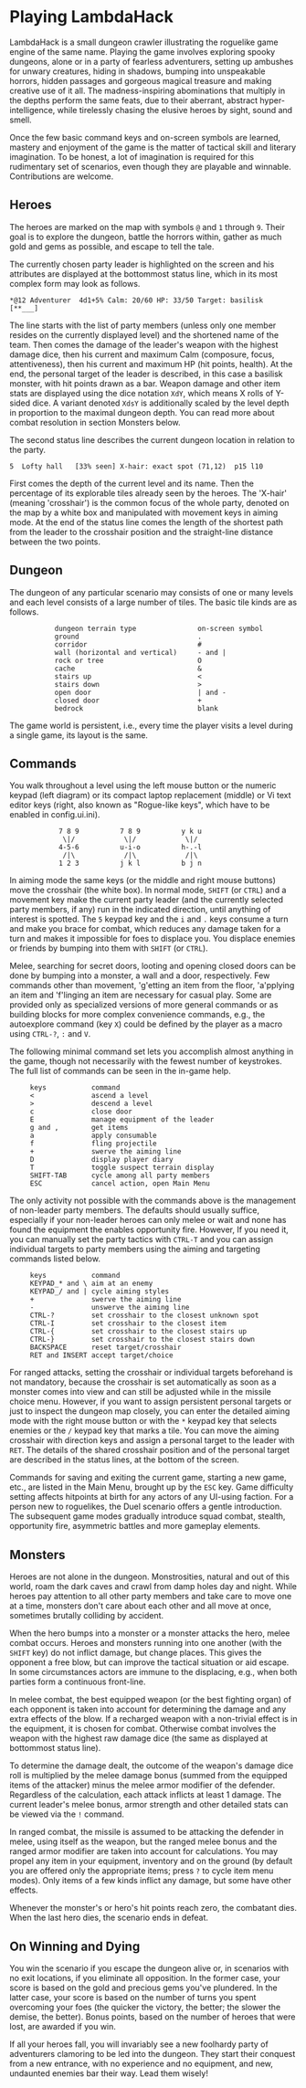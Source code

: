 Playing LambdaHack
==================

LambdaHack is a small dungeon crawler illustrating the roguelike game engine
of the same name. Playing the game involves exploring spooky dungeons,
alone or in a party of fearless adventurers, setting up ambushes
for unwary creatures, hiding in shadows, bumping into unspeakable horrors,
hidden passages and gorgeous magical treasure and making creative use
of it all. The madness-inspiring abominations that multiply in the depths
perform the same feats, due to their aberrant, abstract hyper-intelligence,
while tirelessly chasing the elusive heroes by sight, sound and smell.

Once the few basic command keys and on-screen symbols are learned,
mastery and enjoyment of the game is the matter of tactical skill
and literary imagination. To be honest, a lot of imagination is required
for this rudimentary set of scenarios, even though they are playable
and winnable. Contributions are welcome.


Heroes
------

The heroes are marked on the map with symbols `@` and `1` through `9`.
Their goal is to explore the dungeon, battle the horrors within,
gather as much gold and gems as possible, and escape to tell the tale.

The currently chosen party leader is highlighted on the screen
and his attributes are displayed at the bottommost status line,
which in its most complex form may look as follows.

    *@12 Adventurer  4d1+5% Calm: 20/60 HP: 33/50 Target: basilisk  [**___]

The line starts with the list of party members (unless only one member
resides on the currently displayed level) and the shortened name of the team.
Then comes the damage of the leader's weapon with the highest damage dice,
then his current and maximum Calm (composure, focus, attentiveness), then
his current and maximum HP (hit points, health). At the end, the personal
target of the leader is described, in this case a basilisk monster,
with hit points drawn as a bar. Weapon damage and other item stats
are displayed using the dice notation `XdY`, which means X rolls
of Y-sided dice. A variant denoted `XdsY` is additionally
scaled by the level depth in proportion to the maximal dungeon depth.
You can read more about combat resolution in section Monsters below.

The second status line describes the current dungeon location in relation
to the party.

    5  Lofty hall   [33% seen] X-hair: exact spot (71,12)  p15 l10

First comes the depth of the current level and its name.
Then the percentage of its explorable tiles already seen by the heroes.
The 'X-hair' (meaning 'crosshair') is the common focus of the whole party,
denoted on the map by a white box and manipulated with movement keys
in aiming mode. At the end of the status line comes the length of the shortest
path from the leader to the crosshair position and the straight-line distance
between the two points.


Dungeon
-------

The dungeon of any particular scenario may consists of one or many
levels and each level consists of a large number of tiles.
The basic tile kinds are as follows.

               dungeon terrain type               on-screen symbol
               ground                             .
               corridor                           #
               wall (horizontal and vertical)     - and |
               rock or tree                       O
               cache                              &
               stairs up                          <
               stairs down                        >
               open door                          | and -
               closed door                        +
               bedrock                            blank

The game world is persistent, i.e., every time the player visits a level
during a single game, its layout is the same.


Commands
--------

You walk throughout a level using the left mouse button or the numeric
keypad (left diagram) or its compact laptop replacement (middle)
or Vi text editor keys (right, also known as "Rogue-like keys",
which have to be enabled in config.ui.ini).

                7 8 9          7 8 9          y k u
                 \|/            \|/            \|/
                4-5-6          u-i-o          h-.-l
                 /|\            /|\            /|\
                1 2 3          j k l          b j n

In aiming mode the same keys (or the middle and right mouse buttons)
move the crosshair (the white box). In normal mode, `SHIFT`
(or `CTRL`) and a movement key make the current party leader
(and the currently selected party members, if any) run in the indicated
direction, until anything of interest is spotted. The `5` keypad key
and the `i` and `.` keys consume a turn and make you brace for combat,
which reduces any damage taken for a turn and makes it impossible
for foes to displace you. You displace enemies or friends by bumping
into them with `SHIFT` (or `CTRL`).

Melee, searching for secret doors, looting and opening closed doors
can be done by bumping into a monster, a wall and a door, respectively.
Few commands other than movement, 'g'etting an item from the floor,
'a'pplying an item and 'f'linging an item are necessary for casual play.
Some are provided only as specialized versions of more general commands
or as building blocks for more complex convenience commands,
e.g., the autoexplore command (key `X`) could be defined
by the player as a macro using `CTRL-?`, `:` and `V`.

The following minimal command set lets you accomplish almost anything
in the game, though not necessarily with the fewest number of keystrokes.
The full list of commands can be seen in the in-game help.

         keys           command
         <              ascend a level
         >              descend a level
         c              close door
         E              manage equipment of the leader
         g and ,        get items
         a              apply consumable
         f              fling projectile
         +              swerve the aiming line
         D              display player diary
         T              toggle suspect terrain display
         SHIFT-TAB      cycle among all party members
         ESC            cancel action, open Main Menu

The only activity not possible with the commands above is the management
of non-leader party members. The defaults should usually suffice,
especially if your non-leader heroes can only melee or wait
and none has found the equipment the enables opportunity fire.
However, If you need it, you can manually set the party tactics
with `CTRL-T` and you can assign individual targets to party members
using the aiming and targeting commands listed below.

         keys           command
         KEYPAD_* and \ aim at an enemy
         KEYPAD_/ and | cycle aiming styles
         +              swerve the aiming line
         -              unswerve the aiming line
         CTRL-?         set crosshair to the closest unknown spot
         CTRL-I         set crosshair to the closest item
         CTRL-{         set crosshair to the closest stairs up
         CTRL-}         set crosshair to the closest stairs down
         BACKSPACE      reset target/crosshair
         RET and INSERT accept target/choice

For ranged attacks, setting the crosshair or individual targets
beforehand is not mandatory, because the crosshair is set automatically
as soon as a monster comes into view and can still be adjusted while
in the missile choice menu. However, if you want to assign persistent
personal targets or just to inspect the dungeon map closely, you can enter
the detailed aiming mode with the right mouse button or with
the `*` keypad key that selects enemies or the `/` keypad key that
marks a tile. You can move the aiming crosshair with direction keys
and assign a personal target to the leader with `RET`.
The details of the shared crosshair position and of the personal target
are described in the status lines, at the bottom of the screen.

Commands for saving and exiting the current game, starting a new game, etc.,
are listed in the Main Menu, brought up by the `ESC` key.
Game difficulty setting affects hitpoints at birth for any actors
of any UI-using faction. For a person new to roguelikes, the Duel scenario
offers a gentle introduction. The subsequent game modes gradually introduce
squad combat, stealth, opportunity fire, asymmetric battles and more
gameplay elements.


Monsters
--------

Heroes are not alone in the dungeon. Monstrosities, natural
and out of this world, roam the dark caves and crawl from damp holes
day and night. While heroes pay attention to all other party members
and take care to move one at a time, monsters don't care about each other
and all move at once, sometimes brutally colliding by accident.

When the hero bumps into a monster or a monster attacks the hero,
melee combat occurs. Heroes and monsters running into one another
(with the `SHIFT` key) do not inflict damage, but change places.
This gives the opponent a free blow, but can improve the tactical situation
or aid escape. In some circumstances actors are immune to the displacing,
e.g., when both parties form a continuous front-line.

In melee combat, the best equipped weapon (or the best fighting organ)
of each opponent is taken into account for determining the damage
and any extra effects of the blow. If a recharged weapon with a non-trivial
effect is in the equipment, it is chosen for combat. Otherwise combat
involves the weapon with the highest raw damage dice (the same as displayed
at bottommost status line).

To determine the damage dealt, the outcome of the weapon's damage dice roll
is multiplied by the melee damage bonus (summed from the equipped items
of the attacker) minus the melee armor modifier of the defender.
Regardless of the calculation, each attack inflicts at least 1 damage.
The current leader's melee bonus, armor strength and other detailed
stats can be viewed via the `!` command.

In ranged combat, the missile is assumed to be attacking the defender
in melee, using itself as the weapon, but the ranged melee bonus
and the ranged armor modifier are taken into account for calculations.
You may propel any item in your equipment, inventory and on the ground
(by default you are offered only the appropriate items; press `?`
to cycle item menu modes). Only items of a few kinds inflict any damage,
but some have other effects.

Whenever the monster's or hero's hit points reach zero, the combatant dies.
When the last hero dies, the scenario ends in defeat.


On Winning and Dying
--------------------

You win the scenario if you escape the dungeon alive or, in scenarios with
no exit locations, if you eliminate all opposition. In the former case,
your score is based on the gold and precious gems you've plundered.
In the latter case, your score is based on the number of turns you spent
overcoming your foes (the quicker the victory, the better; the slower
the demise, the better). Bonus points, based on the number of heroes
that were lost, are awarded if you win.

If all your heroes fall, you will invariably see a new foolhardy party
of adventurers clamoring to be led into the dungeon. They start
their conquest from a new entrance, with no experience and no equipment,
and new, undaunted enemies bar their way. Lead them wisely!
